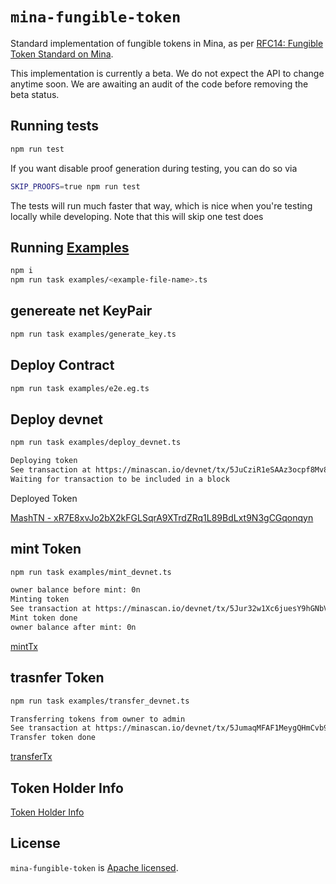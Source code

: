 # `mina-fungible-token`

Standard implementation of fungible tokens in Mina, as per
[RFC14: Fungible Token Standard on Mina](https://github.com/o1-labs/rfcs/blob/main/0014-fungible-token-standard.md).

This implementation is currently a beta. We do not expect the API to change anytime soon. We are
awaiting an audit of the code before removing the beta status.

## Running tests

```sh
npm run test
```

If you want disable proof generation during testing, you can do so via

```sh
SKIP_PROOFS=true npm run test
```

The tests will run much faster that way, which is nice when you're testing locally while developing.
Note that this will skip one test does

## Running [Examples](./examples)

```sh
npm i
npm run task examples/<example-file-name>.ts
```

## genereate net KeyPair

```bash
npm run task examples/generate_key.ts
```

## Deploy Contract

```bash
npm run task examples/e2e.eg.ts
```

## Deploy devnet

```bash
npm run task examples/deploy_devnet.ts
```

```bash
Deploying token
See transaction at https://minascan.io/devnet/tx/5JuCziR1eSAAz3ocpf8Mv8RSNu8p9QSpHtywQrBY5LgoXhTdMw1F
Waiting for transaction to be included in a block
```

Deployed Token

[MashTN - xR7E8xvJo2bX2kFGLSqrA9XTrdZRq1L89BdLxt9N3gCGqonqyn](https://minascan.io/devnet/token/xR7E8xvJo2bX2kFGLSqrA9XTrdZRq1L89BdLxt9N3gCGqonqyn/zk-txs)

## mint Token

```bash
npm run task examples/mint_devnet.ts
```

```bash
owner balance before mint: 0n
Minting token
See transaction at https://minascan.io/devnet/tx/5Jur32w1Xc6juesY9hGNbV4AAfABsWxK22RrMNvUiWnNuzbatuwY
Mint token done
owner balance after mint: 0n
```

[mintTx](https://minascan.io/devnet/tx/5Jur32w1Xc6juesY9hGNbV4AAfABsWxK22RrMNvUiWnNuzbatuwY)

## trasnfer Token

```bash
npm run task examples/transfer_devnet.ts
```

```bash
Transferring tokens from owner to admin
See transaction at https://minascan.io/devnet/tx/5JumaqMFAF1MeygQHmCvb9662rGC6FtB43z9URbEpEMzvG2TtZFL
Transfer token done
```

[transferTx](https://minascan.io/devnet/tx/5JumaqMFAF1MeygQHmCvb9662rGC6FtB43z9URbEpEMzvG2TtZFL)

## Token Holder Info

[Token Holder Info](https://minascan.io/devnet/token/xR7E8xvJo2bX2kFGLSqrA9XTrdZRq1L89BdLxt9N3gCGqonqyn/holders)

## License

`mina-fungible-token` is [Apache licensed](LICENSE).
